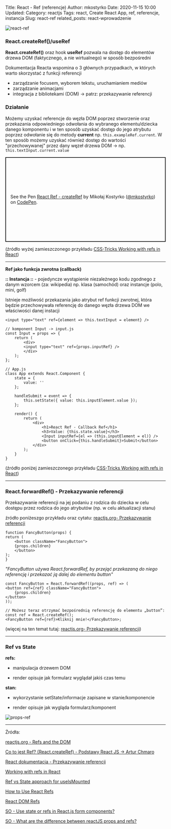 Title: React - Ref (referencje)
Author: mkostyrko
Date: 2020-11-15 10:00
Updated:
Category: reactjs
Tags: react, Create React App, ref, referencje, instancja
Slug: react-ref
related_posts: react-wprowadzenie

![react-ref](https://miro.medium.com/max/700/1*CeJhWybkgGBVwH3gHo7QTg.jpeg)

### React.createRef()/useRef

**React.createRef()** oraz hook **useRef** pozwala na dostęp do elementów drzewa DOM (faktycznego, a nie wirtualnego) w sposób bezpośredni

Dokumentacja Reacta wspomina o 3 głównych przypadkach, w których warto skorzystać z funkcji referencji
- zarządzanie focusem, wyborem tekstu, uruchamianiem mediów
- zarządzanie animacjami
- integracja z bibliotekami (DOM) -> patrz: przekazywanie referencji

### Działanie

Możemy uzyskać referencje do węzła DOM poprzez stworzenie oraz przekazania odpowiedniego odwołania do wybranego elementu/dziecka danego komponentu i w ten sposób uzyskać dostęp do jego atrybutu poprzez odwołanie się do metody **current** np. `this.exampleRef.current`. W ten sposób możemy uzyskać również dostęp do wartości "przechowywanej" przez dany węzeł drzewa DOM -> np. `this.textInput.current.value`

<p class="codepen" data-height="265" data-theme-id="light" data-default-tab="js,result" data-user="mkostyrko" data-slug-hash="VwjNxOJ" style="height: 265px; box-sizing: border-box; display: flex; align-items: center; justify-content: center; border: 2px solid; margin: 1em 0; padding: 1em;" data-pen-title="React Ref - createRef">
  <span>See the Pen <a href="https://codepen.io/mkostyrko/pen/VwjNxOJ">
  React Ref - createRef</a> by Mikołaj Kostyrko (<a href="https://codepen.io/mkostyrko">@mkostyrko</a>)
  on <a href="https://codepen.io">CodePen</a>.</span>
</p>
<script async src="https://static.codepen.io/assets/embed/ei.js"></script>

(źródło wyżej zamieszczonego przykładu [CSS-Tricks Working with refs in React](https://css-tricks.com/working-with-refs-in-react/))

---

**Ref jako funkcja zwrotna (callback)**

**:: Instancja ::** - pojedyncze wystąpienie niezależnego kodu zgodnego z danym wzorcem (za: wikipedia) np. klasa (samochód) oraz instancje (polo, mini, golf)

Istnieje możliwość przekazania jako atrybut ref funkcji zwrotnej, która będzie przechowywała referencję do danego węzła drzewa DOM we właściwości danej instacji

    <input type="text" ref={element => this.textInput = element} />

    // komponent Input -> input.js
    const Input = props => {
        return (
            <div>
            <input type="text" ref={props.inputRef} />
            </div>
        );
    };

    // App.js
    class App extends React.Component {
        state = {
            value: ''
        };

        handleSubmit = event => {
            this.setState({ value: this.inputElement.value });
        };

        render() {
            return (
                <div>
                    <h1>React Ref - Callback Ref</h1>
                    <h3>Value: {this.state.value}</h3>
                    <Input inputRef={el => (this.inputElement = el)} />
                    <button onClick={this.handleSubmit}>Submit</button>
                </div>
            );
        }
    }

(źródło poniżej zamieszczonego przykładu [CSS-Tricks Working with refs in React](https://css-tricks.com/working-with-refs-in-react/))

---

### **React.forwardRef()** - Przekazywanie referencji

Przekazywanie referencji na jej podaniu z rodzica do dziecka w celu dostępu przez rodzica do jego atrybutów (np. w celu aktualizacji stanu)

źródło poniżeszgo przykładu oraz cytatu: [reactjs.org- Przekazywanie referencji](https://pl.reactjs.org/docs/forwarding-refs.html)

    function FancyButton(props) {
    return (
        <button className="FancyButton">
        {props.children}
        </button>
    );
    }


*"FancyButton używa React.forwardRef, by przejąć przekazaną do niego referencję i przekazać ją dalej do elementu button"*


    const FancyButton = React.forwardRef((props, ref) => (
    <button ref={ref} className="FancyButton">
        {props.children}
    </button>
    ));

    // Możesz teraz otrzymać bezpośrednią referencję do elementu „button”:
    const ref = React.createRef();
    <FancyButton ref={ref}>Kliknij mnie!</FancyButton>;


(więcej na ten temat tutaj: [reactjs.org- Przekazywanie referencji](https://pl.reactjs.org/docs/forwarding-refs.html))

---

### Ref vs State

**refs:**

- manipulacja drzewem DOM

- render opisuje jak formularz wyglądał jakiś czas temu

**stan:**

- wykorzystanie setState/informacje zapisane w stanie/komponencie

- render opisuje jak wygląda formularz/komponent


![props-ref](https://i.stack.imgur.com/3pkGz.jpg)

---

Źródła:


[reactjs.org - Refs and the DOM](https://pl.reactjs.org/docs/refs-and-the-dom.html#gatsby-focus-wrapper)

[Co to jest Ref? (React.createRef) - Podstawy React JS -> Artur Chmaro](https://www.youtube.com/watch?v=rDcxrI6tq3E&ab_channel=ArturChmaro)

[React dokumentacja - Przekazywanie referencji](https://pl.reactjs.org/docs/forwarding-refs.html#gatsby-focus-wrapper)

[Working with refs in React](https://css-tricks.com/working-with-refs-in-react/)

[Ref vs State approach for useIsMounted](https://simbathesailor.dev/useismounted-ref-vs-state-approach%20/)

[How to Use React Refs](https://medium.com/@rossbulat/how-to-use-react-refs-4541a7501663)

[React DOM Refs](https://malcoded.com/posts/react-dom-refs/)

[SO - Use state or refs in React.js form components?](https://stackoverflow.com/questions/29503213/use-state-or-refs-in-react-js-form-components)

[SO - What are the difference between reactJS props and refs?](https://stackoverflow.com/questions/31770007/what-are-the-difference-between-reactjs-props-and-refs)



